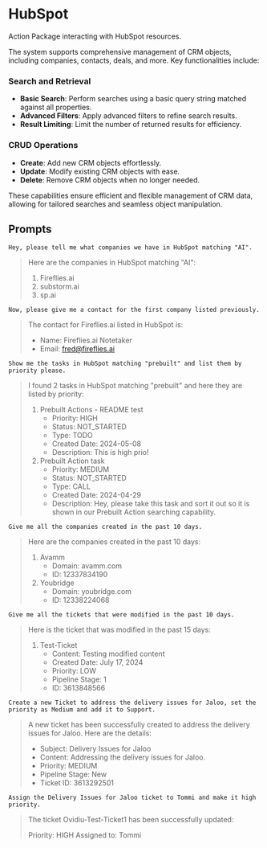 # HubSpot

Action Package interacting with HubSpot resources.

The system supports comprehensive management of CRM objects, including companies, contacts, deals, and more. Key functionalities include:

### Search and Retrieval

- **Basic Search**: Perform searches using a basic query string matched against all properties.
- **Advanced Filters**: Apply advanced filters to refine search results.
- **Result Limiting**: Limit the number of returned results for efficiency.

### CRUD Operations

- **Create**: Add new CRM objects effortlessly.
- **Update**: Modify existing CRM objects with ease.
- **Delete**: Remove CRM objects when no longer needed.

These capabilities ensure efficient and flexible management of CRM data, allowing for tailored searches and seamless object manipulation.

## Prompts

```
Hey, please tell me what companies we have in HubSpot matching "AI".
```

> Here are the companies in HubSpot matching "AI":
> 1. Fireflies.ai
> 2. substorm.ai
> 3. sp.ai

```
Now, please give me a contact for the first company listed previously.
```

> The contact for Fireflies.ai listed in HubSpot is:
>
> * Name: Fireflies.ai Notetaker
> * Email: fred@fireflies.ai

```
Show me the tasks in HubSpot matching "prebuilt" and list them by priority please.
```

> I found 2 tasks in HubSpot matching "prebuilt" and here they are listed by priority:
>
> 1. Prebuilt Actions - README test
>    * Priority: HIGH
>    * Status: NOT_STARTED
>    * Type: TODO
>    * Created Date: 2024-05-08
>    * Description: This is high prio!
> 2. Prebuilt Action task
>    * Priority: MEDIUM
>    * Status: NOT_STARTED
>    * Type: CALL
>    * Created Date: 2024-04-29
>    * Description: Hey, please take this task and sort it out so it is shown in our Prebuilt Action searching capability.


```
Give me all the companies created in the past 10 days.
```

> Here are the companies created in the past 10 days:
>
> 1. Avamm
>    * Domain: avamm.com
>    * ID: 12337834190
> 2. Youbridge
>    * Domain: youbridge.com
>    * ID: 12338224068


```
Give me all the tickets that were modified in the past 10 days.
```

> Here is the ticket that was modified in the past 15 days:
>
> 1. Test-Ticket
>    * Content: Testing modified content
>    * Created Date: July 17, 2024
>    * Priority: LOW
>    * Pipeline Stage: 1
>    * ID: 3613848566

```
Create a new Ticket to address the delivery issues for Jaloo, set the priority as Medium and add it to Support.
```

> A new ticket has been successfully created to address the delivery issues for Jaloo. Here are the details:
> 
> * Subject: Delivery Issues for Jaloo
> * Content: Addressing the delivery issues for Jaloo.
> * Priority: MEDIUM
> * Pipeline Stage: New
> * Ticket ID: 3613292501

```
Assign the Delivery Issues for Jaloo ticket to Tommi and make it high priority.
```

> The ticket Ovidiu-Test-Ticket1 has been successfully updated:
>
> Priority: HIGH
> Assigned to: Tommi
